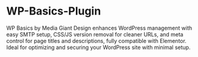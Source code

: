 # WP-Basics-Plugin
WP Basics by Media Giant Design enhances WordPress management with easy SMTP setup, CSS/JS version removal for cleaner URLs, and meta control for page titles and descriptions, fully compatible with Elementor. Ideal for optimizing and securing your WordPress site with minimal setup.
